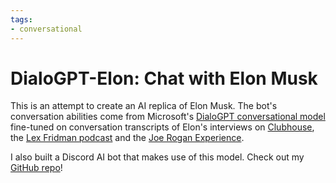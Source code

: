 ```yaml
---
tags:
- conversational
---
```


# DialoGPT-Elon: Chat with Elon Musk

This is an attempt to create an AI replica of Elon Musk. The bot's conversation abilities come from Microsoft's [DialoGPT conversational model](https://huggingface.co/microsoft/DialoGPT-medium) fine-tuned on conversation transcripts of Elon's interviews on [Clubhouse](https://zamesin.me/clubhouse-elon-musk-interview/), the [Lex Fridman podcast](https://lexfridman.com/wordpress/wp-content/uploads/2019/11/elon_musk_lex_fridman_2_transcript.pdf) and the [Joe Rogan Experience](https://www.kaggle.com/christianlillelund/joe-rogan-experience-1169-elon-musk).

I also built a Discord AI bot that makes use of this model. Check out my [GitHub repo](https://github.com/luca-martial/elon-bot)!